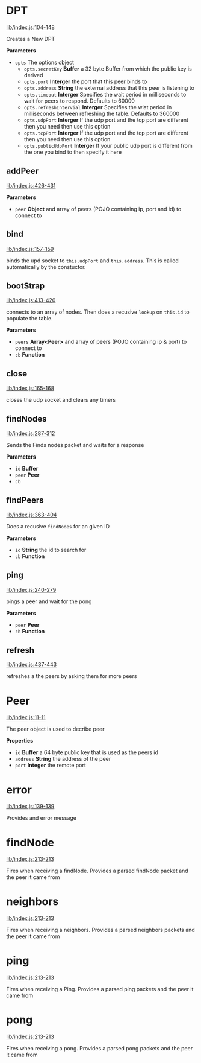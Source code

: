 # DPT

[lib/index.js:104-148](https://github.com/ethereum/node-devp2p-dpt/blob/a87ac5d282d3a5d0fee309462b69240917f517c5/lib/index.js#L104-L148 "Source code on GitHub")

Creates a New DPT

**Parameters**

-   `opts`  The options object
    -   `opts.secretKey` **Buffer** a 32 byte Buffer from which the public key is derived
    -   `opts.port` **Interger** the port that this peer binds to
    -   `opts.address` **String** the external address that this peer is listening to
    -   `opts.timeout` **Interger** Specifies the wait period in milliseconds to wait for peers to respond. Defaults to 60000
    -   `opts.refreshIntervial` **Interger** Specifies the wiat period in milliseconds between refreshing the table. Defaults to 360000
    -   `opts.udpPort` **Interger** If the udp port and the tcp port are different then you need then use this option
    -   `opts.tcpPort` **Interger** If the udp port and the tcp port are different then you need then use this option
    -   `opts.publicUdpPort` **Interger** If your public udp port is different from the one you bind to then specify it here

## addPeer

[lib/index.js:426-431](https://github.com/ethereum/node-devp2p-dpt/blob/a87ac5d282d3a5d0fee309462b69240917f517c5/lib/index.js#L426-L431 "Source code on GitHub")

**Parameters**

-   `peer` **Object** and array of peers (POJO containing ip,  port and id) to connect to

## bind

[lib/index.js:157-159](https://github.com/ethereum/node-devp2p-dpt/blob/a87ac5d282d3a5d0fee309462b69240917f517c5/lib/index.js#L157-L159 "Source code on GitHub")

binds the upd socket to `this.udpPort` and `this.address`. This is called
automatically by the constuctor.

## bootStrap

[lib/index.js:413-420](https://github.com/ethereum/node-devp2p-dpt/blob/a87ac5d282d3a5d0fee309462b69240917f517c5/lib/index.js#L413-L420 "Source code on GitHub")

connects to an array of nodes. Then does a recusive `lookup` on `this.id` to populate
the table.

**Parameters**

-   `peers` **Array&lt;Peer&gt;** and array of peers (POJO containing ip & port) to connect to
-   `cb` **Function** 

## close

[lib/index.js:165-168](https://github.com/ethereum/node-devp2p-dpt/blob/a87ac5d282d3a5d0fee309462b69240917f517c5/lib/index.js#L165-L168 "Source code on GitHub")

closes the udp socket and clears any timers

## findNodes

[lib/index.js:287-312](https://github.com/ethereum/node-devp2p-dpt/blob/a87ac5d282d3a5d0fee309462b69240917f517c5/lib/index.js#L287-L312 "Source code on GitHub")

Sends the Finds nodes packet and waits for a response

**Parameters**

-   `id` **Buffer** 
-   `peer` **Peer** 
-   `cb`  

## findPeers

[lib/index.js:363-404](https://github.com/ethereum/node-devp2p-dpt/blob/a87ac5d282d3a5d0fee309462b69240917f517c5/lib/index.js#L363-L404 "Source code on GitHub")

Does a recusive `findNodes` for an given ID

**Parameters**

-   `id` **String** the id to search for
-   `cb` **Function** 

## ping

[lib/index.js:240-279](https://github.com/ethereum/node-devp2p-dpt/blob/a87ac5d282d3a5d0fee309462b69240917f517c5/lib/index.js#L240-L279 "Source code on GitHub")

pings a peer and wait for the pong

**Parameters**

-   `peer` **Peer** 
-   `cb` **Function** 

## refresh

[lib/index.js:437-443](https://github.com/ethereum/node-devp2p-dpt/blob/a87ac5d282d3a5d0fee309462b69240917f517c5/lib/index.js#L437-L443 "Source code on GitHub")

refreshes a the peers by asking them for more peers

# Peer

[lib/index.js:11-11](https://github.com/ethereum/node-devp2p-dpt/blob/a87ac5d282d3a5d0fee309462b69240917f517c5/lib/index.js#L11-L11 "Source code on GitHub")

The peer object is used to decribe peer

**Properties**

-   `id` **Buffer** a 64 byte public key that is used as the peers id
-   `address` **String** the address of the peer
-   `port` **Integer** the remote port

# error

[lib/index.js:139-139](https://github.com/ethereum/node-devp2p-dpt/blob/a87ac5d282d3a5d0fee309462b69240917f517c5/lib/index.js#L139-L139 "Source code on GitHub")

Provides and error message

# findNode

[lib/index.js:213-213](https://github.com/ethereum/node-devp2p-dpt/blob/a87ac5d282d3a5d0fee309462b69240917f517c5/lib/index.js#L213-L213 "Source code on GitHub")

Fires when receiving a findNode. Provides a parsed findNode packet and the peer it came from

# neighbors

[lib/index.js:213-213](https://github.com/ethereum/node-devp2p-dpt/blob/a87ac5d282d3a5d0fee309462b69240917f517c5/lib/index.js#L213-L213 "Source code on GitHub")

Fires when receiving a neighbors. Provides a parsed neighbors packets and the peer it came from

# ping

[lib/index.js:213-213](https://github.com/ethereum/node-devp2p-dpt/blob/a87ac5d282d3a5d0fee309462b69240917f517c5/lib/index.js#L213-L213 "Source code on GitHub")

Fires when receiving a Ping. Provides a parsed ping packets and the peer it came from

# pong

[lib/index.js:213-213](https://github.com/ethereum/node-devp2p-dpt/blob/a87ac5d282d3a5d0fee309462b69240917f517c5/lib/index.js#L213-L213 "Source code on GitHub")

Fires when receiving a pong. Provides a parsed pong packets and the peer it came from
